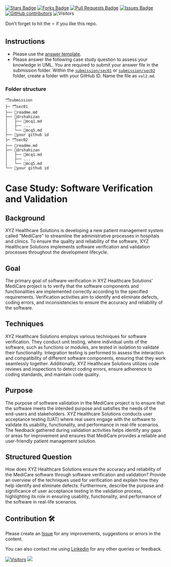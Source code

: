 <a href="https://github.com/drshahizan/software-engineering/stargazers"><img src="https://img.shields.io/github/stars/drshahizan/software-engineering" alt="Stars Badge"/></a>
<a href="https://github.com/drshahizan/software-engineering/network/members"><img src="https://img.shields.io/github/forks/drshahizan/software-engineering" alt="Forks Badge"/></a>
<a href="https://github.com/drshahizan/software-engineering/pulls"><img src="https://img.shields.io/github/issues-pr/drshahizan/software-engineering" alt="Pull Requests Badge"/></a>
<a href="https://github.com/drshahizan/software-engineering"><img src="https://img.shields.io/github/issues/drshahizan/software-engineering" alt="Issues Badge"/></a>
<a href="https://github.com/drshahizan/software-engineering/graphs/contributors"><img alt="GitHub contributors" src="https://img.shields.io/github/contributors/drshahizan/software-engineering?color=2b9348"></a>
![Visitors](https://api.visitorbadge.io/api/visitors?path=https%3A%2F%2Fgithub.com%2Fdrshahizan%2Fsoftware-engineering&labelColor=%23d9e3f0&countColor=%23697689&style=flat)

Don't forget to hit the :star: if you like this repo.

## Instructions
- Please use the [answer template](temp_struc.md).
- Please answer the following case study question to assess your knowledge in UML. You are required to submit your answer file in the submission folder. Within the [`submission/sec01`](../uml/submission/sec01) or [`submission/sec02`](../uml/submission/sec02) folder, create a folder with your GitHub ID. Name the file as `val2.md`.

### Folder structure

```
🗂️submission
├─ 🗂️sec01
├── 📄readme.md
├── 📁drshahizan
│   ├── 📄mcq1.md
│   ├── ...
│   └── 📄mcq5.md
├── 📁your github id
├─ 🗂️sec02
├── 📄readme.md
├── 📁drshahizan
│   ├── 📄mcq1.md
│   ├── ...
│   └── 📄mcq5.md
└── 📁your github id
```

# Case Study: Software Verification and Validation

## Background
XYZ Healthcare Solutions is developing a new patient management system called "MediCare" to streamline the administrative processes in hospitals and clinics. To ensure the quality and reliability of the software, XYZ Healthcare Solutions implements software verification and validation processes throughout the development lifecycle.

## Goal
The primary goal of software verification in XYZ Healthcare Solutions' MediCare project is to verify that the software components and functionalities are implemented correctly according to the specified requirements. Verification activities aim to identify and eliminate defects, coding errors, and inconsistencies to ensure the accuracy and reliability of the software.

## Techniques
XYZ Healthcare Solutions employs various techniques for software verification. They conduct unit testing, where individual units of the software, such as functions or modules, are tested in isolation to validate their functionality. Integration testing is performed to assess the interaction and compatibility of different software components, ensuring that they work seamlessly together. Additionally, XYZ Healthcare Solutions utilizes code reviews and inspections to detect coding errors, ensure adherence to coding standards, and maintain code quality.

## Purpose
The purpose of software validation in the MediCare project is to ensure that the software meets the intended purpose and satisfies the needs of the end-users and stakeholders. XYZ Healthcare Solutions conducts user acceptance testing (UAT) where real users engage with the software to validate its usability, functionality, and performance in real-life scenarios. The feedback gathered during validation activities helps identify any gaps or areas for improvement and ensures that MediCare provides a reliable and user-friendly patient management solution.

## Structured Question

How does XYZ Healthcare Solutions ensure the accuracy and reliability of the MediCare software through software verification and validation? Provide an overview of the techniques used for verification and explain how they help identify and eliminate defects. Furthermore, describe the purpose and significance of user acceptance testing in the validation process, highlighting its role in ensuring usability, functionality, and performance of the software in real-life scenarios.

## Contribution 🛠️
Please create an [Issue](https://github.com/drshahizan/software-engineering/issues) for any improvements, suggestions or errors in the content.

You can also contact me using [Linkedin](https://www.linkedin.com/in/drshahizan/) for any other queries or feedback.

[![Visitors](https://api.visitorbadge.io/api/visitors?path=https%3A%2F%2Fgithub.com%2Fdrshahizan&labelColor=%23697689&countColor=%23555555&style=plastic)](https://visitorbadge.io/status?path=https%3A%2F%2Fgithub.com%2Fdrshahizan)
![](https://hit.yhype.me/github/profile?user_id=81284918)
